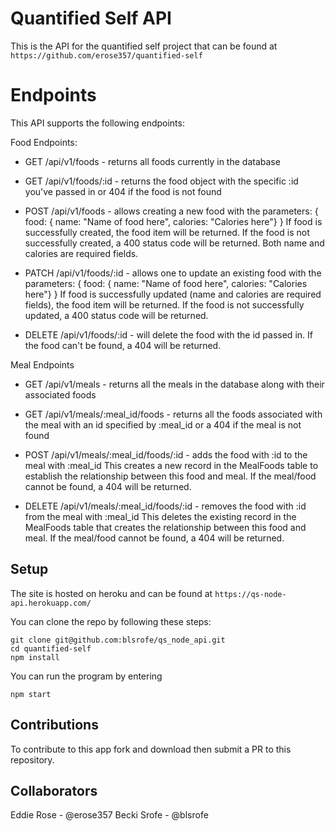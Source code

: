 # Quantified Self API

This is the API for the quantified self project that can be found at `https://github.com/erose357/quantified-self`

# Endpoints

This API supports the following endpoints:

Food Endpoints:

* GET /api/v1/foods - returns all foods currently in the database

* GET /api/v1/foods/:id - returns the food object with the specific :id you've passed in or 404 if the food is not found

* POST /api/v1/foods - allows creating a new food with the parameters:
{ food: { name: "Name of food here", calories: "Calories here"} }
If food is successfully created, the food item will be returned. If the food is not successfully created, a 400 status code will be returned. Both name and calories are required fields.

* PATCH /api/v1/foods/:id - allows one to update an existing food with the parameters:
{ food: { name: "Name of food here", calories: "Calories here"} }
If food is successfully updated (name and calories are required fields), the food item will be returned. If the food is not successfully updated, a 400 status code will be returned.

* DELETE /api/v1/foods/:id - will delete the food with the id passed in. If the food can't be found, a 404 will be returned.

Meal Endpoints

* GET /api/v1/meals - returns all the meals in the database along with their associated foods

* GET /api/v1/meals/:meal_id/foods - returns all the foods associated with the meal with an id specified by :meal_id or a 404 if the meal is not found

* POST /api/v1/meals/:meal_id/foods/:id - adds the food with :id to the meal with :meal_id
This creates a new record in the MealFoods table to establish the relationship between this food and meal. If the meal/food cannot be found, a 404 will be returned.

* DELETE /api/v1/meals/:meal_id/foods/:id - removes the food with :id from the meal with :meal_id
This deletes the existing record in the MealFoods table that creates the relationship between this food and meal. If the meal/food cannot be found, a 404 will be returned.


## Setup

The site is hosted on heroku and can be found at `https://qs-node-api.herokuapp.com/`


You can clone the repo by following these steps:

``` shell
git clone git@github.com:blsrofe/qs_node_api.git
cd quantified-self
npm install
```

You can run the program by entering
```shell
npm start
```
## Contributions

To contribute to this app fork and download then submit a PR to this repository.

## Collaborators

Eddie Rose - @erose357
Becki Srofe - @blsrofe
